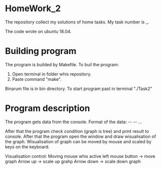 # HomeWork_2
 
The repository collect my solutions of home tasks. My task number is _.

The code wrote on ubuntu 18.04.

# Building program

The program is builded by Makefile.
To buil the program:
1. Open terminal in folder whis repository.
2. Paste command "make".

Binarum file is in bin directory. To start program past in terminal "./Task2"

# Program description
The program gets data from the console.
Format of the data:
<point> -- <point>
<point> -- <point>
...

After that the program check condition (graph is tree) and print result to console.
After that the program open the window and draw wisualisation of the graph.
Wisualisation of graph can be moved by mouse and scaled by keys on the keyboard.

Visualisation control:
Moving mouse whis active left mouse button -> move graph
Arrow up    -> scale up grahp
Arrow down  -> scale down graph
 

